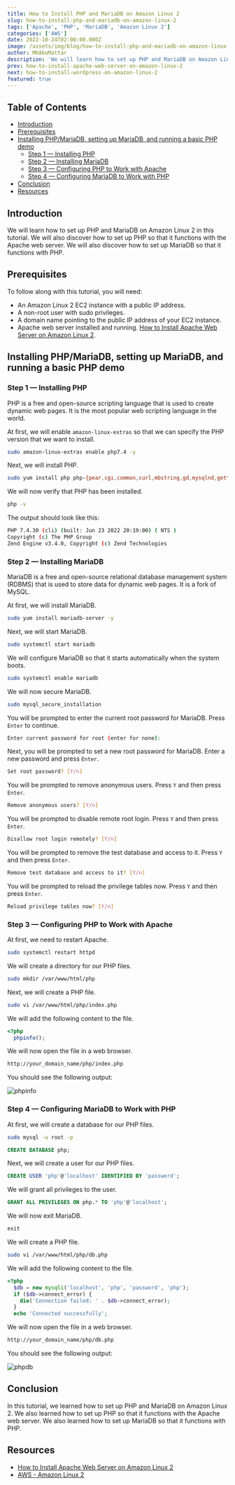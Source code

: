 ```yaml
---
title: How to Install PHP and MariaDB on Amazon Linux 2
slug: how-to-install-php-and-mariadb-on-amazon-linux-2
tags: ['Apache', 'PHP', 'MariaDB', 'Amazon Linux 2']
categories: ['AWS']
date: 2022-10-24T02:00:00.000Z
image: /assets/img/blog/how-to-install-php-and-mariadb-on-amazon-linux-2/how-to-install-php-and-mariadb-on-amazon-linux-2.png
author: MKAbuMattar
description: 'We will learn how to set up PHP and MariaDB on Amazon Linux 2 in this tutorial. We will also discover how to set up PHP so that it functions with the Apache web server. We will also discover how to set up MariaDB so that it functions with PHP.'
prev: how-to-install-apache-web-server-on-amazon-linux-2
next: how-to-install-wordpress-on-amazon-linux-2
featured: true
---
```


## Table of Contents

- [Introduction](#introduction)
- [Prerequisites](#prerequisites)
- [Installing PHP/MariaDB, setting up MariaDB, and running a basic PHP demo](#installing-phpmariadb-setting-up-mariadb-and-running-a-basic-php-demo)
  - [Step 1 — Installing PHP](#step-1--installing-php)
  - [Step 2 — Installing MariaDB](#step-2--installing-mariadb)
  - [Step 3 — Configuring PHP to Work with Apache](#step-3--configuring-php-to-work-with-apache)
  - [Step 4 — Configuring MariaDB to Work with PHP](#step-4--configuring-mariadb-to-work-with-php)
- [Conclusion](#conclusion)
- [Resources](#resources)

## Introduction

We will learn how to set up PHP and MariaDB on Amazon Linux 2 in this tutorial. We will also discover how to set up PHP so that it functions with the Apache web server. We will also discover how to set up MariaDB so that it functions with PHP.

## Prerequisites

To follow along with this tutorial, you will need:

- An Amazon Linux 2 EC2 instance with a public IP address.
- A non-root user with sudo privileges.
- A domain name pointing to the public IP address of your EC2 instance.
- Apache web server installed and running. [How to Install Apache Web Server on Amazon Linux 2](/blog/post/how-to-install-apache-web-server-on-amazon-linux-2).

## Installing PHP/MariaDB, setting up MariaDB, and running a basic PHP demo

### Step 1 — Installing PHP

PHP is a free and open-source scripting language that is used to create dynamic web pages. It is the most popular web scripting language in the world.

At first, we will enable `amazon-linux-extras` so that we can specify the PHP version that we want to install.

```bash
sudo amazon-linux-extras enable php7.4 -y
```

Next, we will install PHP.

```bash
sudo yum install php php-{pear,cgi,common,curl,mbstring,gd,mysqlnd,gettext,bcmath,json,xml,fpm,intl,zip,imap} -y
```

We will now verify that PHP has been installed.

```bash
php -v
```

The output should look like this:

```bash
PHP 7.4.30 (cli) (built: Jun 23 2022 20:19:00) ( NTS )
Copyright (c) The PHP Group
Zend Engine v3.4.0, Copyright (c) Zend Technologies
```

### Step 2 — Installing MariaDB

MariaDB is a free and open-source relational database management system (RDBMS) that is used to store data for dynamic web pages. It is a fork of MySQL.

At first, we will install MariaDB.

```bash
sudo yum install mariadb-server -y
```

Next, we will start MariaDB.

```bash
sudo systemctl start mariadb
```

We will configure MariaDB so that it starts automatically when the system boots.

```bash
sudo systemctl enable mariadb
```

We will now secure MariaDB.

```bash
sudo mysql_secure_installation
```

You will be prompted to enter the current root password for MariaDB. Press `Enter` to continue.

```bash
Enter current password for root (enter for none):
```

Next, you will be prompted to set a new root password for MariaDB. Enter a new password and press `Enter`.

```bash
Set root password? [Y/n]
```

You will be prompted to remove anonymous users. Press `Y` and then press `Enter`.

```bash
Remove anonymous users? [Y/n]
```

You will be prompted to disable remote root login. Press `Y` and then press `Enter`.

```bash
Disallow root login remotely? [Y/n]
```

You will be prompted to remove the test database and access to it. Press `Y` and then press `Enter`.

```bash
Remove test database and access to it? [Y/n]
```

You will be prompted to reload the privilege tables now. Press `Y` and then press `Enter`.

```bash
Reload privilege tables now? [Y/n]
```

### Step 3 — Configuring PHP to Work with Apache

At first, we need to restart Apache.

```bash
sudo systemctl restart httpd
```

We will create a directory for our PHP files.

```bash
sudo mkdir /var/www/html/php
```

Next, we will create a PHP file.

```bash
sudo vi /var/www/html/php/index.php
```

We will add the following content to the file.

```php
<?php
  phpinfo();
```

We will now open the file in a web browser.

```bash
http://your_domain_name/php/index.php
```

You should see the following output:

![phpinfo](/assets/img/blog/how-to-install-php-and-mariadb-on-amazon-linux-2/phpinfo.png)

### Step 4 — Configuring MariaDB to Work with PHP

At first, we will create a database for our PHP files.

```bash
sudo mysql -u root -p
```

```sql
CREATE DATABASE php;
```

Next, we will create a user for our PHP files.

```sql
CREATE USER 'php'@'localhost' IDENTIFIED BY 'password';
```

We will grant all privileges to the user.

```sql
GRANT ALL PRIVILEGES ON php.* TO 'php'@'localhost';
```

We will now exit MariaDB.

```sql
exit
```

We will create a PHP file.

```bash
sudo vi /var/www/html/php/db.php
```

We will add the following content to the file.

```php
<?php
  $db = new mysqli('localhost', 'php', 'password', 'php');
  if ($db->connect_error) {
    die('Connection failed: ' . $db->connect_error);
  }
  echo 'Connected successfully';
```

We will now open the file in a web browser.

```bash
http://your_domain_name/php/db.php
```

You should see the following output:

![phpdb](/assets/img/blog/how-to-install-php-and-mariadb-on-amazon-linux-2/phpdb.png)

## Conclusion

In this tutorial, we learned how to set up PHP and MariaDB on Amazon Linux 2. We also learned how to set up PHP so that it functions with the Apache web server. We also learned how to set up MariaDB so that it functions with PHP.

## Resources

- [How to Install Apache Web Server on Amazon Linux 2](/blog/post/how-to-install-apache-web-server-on-amazon-linux-2)
- [AWS - Amazon Linux 2](https://aws.amazon.com/amazon-linux-2/)
